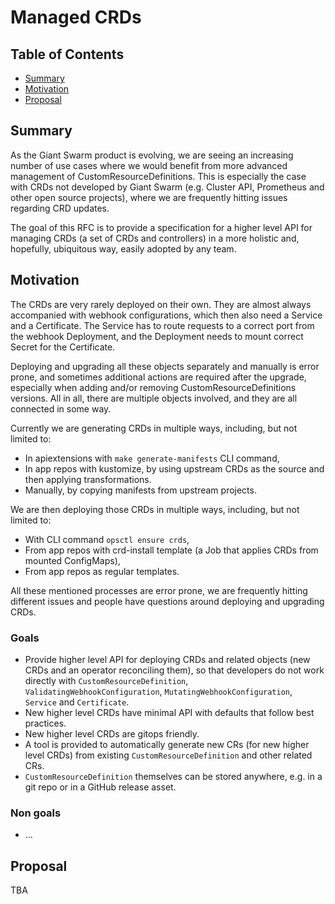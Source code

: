 # Managed CRDs

## Table of Contents

- [Summary](#summary)
- [Motivation](#motivation)
- [Proposal](#proposal)

## Summary

As the Giant Swarm product is evolving, we are seeing an increasing number of use cases where we would benefit from more advanced management of CustomResourceDefinitions. This is especially the case with CRDs not developed by Giant Swarm (e.g. Cluster API, Prometheus and other open source projects), where we are frequently hitting issues regarding CRD updates.

The goal of this RFC is to provide a specification for a higher level API for managing CRDs (a set of CRDs and controllers) in a more holistic and, hopefully, ubiquitous way, easily adopted by any team.

## Motivation

The CRDs are very rarely deployed on their own. They are almost always accompanied with webhook configurations, which then also need a Service and a Certificate. The Service has to route requests to a correct port from the webhook Deployment, and the Deployment needs to mount correct Secret for the Certificate.

Deploying and upgrading all these objects separately and manually is error prone, and sometimes additional actions are required after the upgrade, especially when adding and/or removing CustomResourceDefinitions versions. All in all, there are multiple objects involved, and they are all connected in some way.

Currently we are generating CRDs in multiple ways, including, but not limited to:
- In apiextensions with `make generate-manifests` CLI command,
- In app repos with kustomize, by using upstream CRDs as the source and then applying transformations.
- Manually, by copying manifests from upstream projects.

We are then deploying those CRDs in multiple ways, including, but not limited to:
- With CLI command `opsctl ensure crds`,
- From app repos with crd-install template (a Job that applies CRDs from mounted ConfigMaps),
- From app repos as regular templates.

All these mentioned processes are error prone, we are frequently hitting different issues and people have questions around deploying and upgrading CRDs.

### Goals

- Provide higher level API for deploying CRDs and related objects (new CRDs and an operator reconciling them), so that developers do not work directly with `CustomResourceDefinition`, `ValidatingWebhookConfiguration`, `MutatingWebhookConfiguration`, `Service` and `Certificate`.
- New higher level CRDs have minimal API with defaults that follow best practices.
- New higher level CRDs are gitops friendly.
- A tool is provided to automatically generate new CRs (for new higher level CRDs) from existing `CustomResourceDefinition` and other related CRs.
- `CustomResourceDefinition` themselves can be stored anywhere, e.g. in a git repo or in a GitHub release asset.

### Non goals

- ...

## Proposal

TBA
